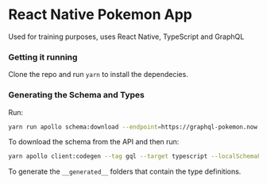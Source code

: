 # React Native Pokemon App

Used for training purposes, uses React Native, TypeScript and GraphQL

### Getting it running

Clone the repo and run `yarn` to install the dependecies.

### Generating the Schema and Types

Run:

```bash
yarn run apollo schema:download --endpoint=https://graphql-pokemon.now.sh/ graphql-schema.json
```

To download the schema from the API and then run:

```bash
yarn apollo client:codegen --tag gql --target typescript --localSchemaFile .schema.json
```

To generate the `__generated__` folders that contain the type definitions.
